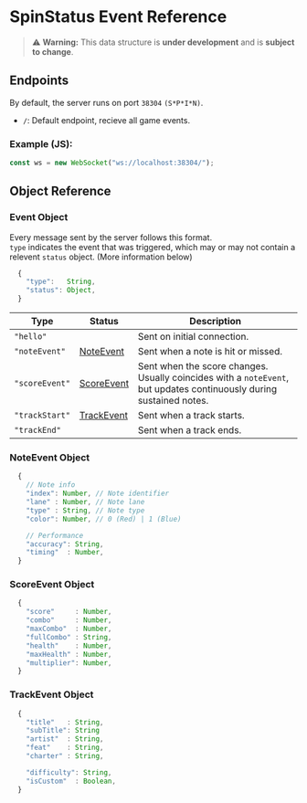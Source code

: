 # SpinStatus Event Reference

> ⚠️ **Warning:** This data structure is **under development** and is **subject to change**.

## Endpoints

By default, the server runs on port `38304` `(S*P*I*N)`.

- `/`: Default endpoint, recieve all game events.

### Example (JS):
```js
const ws = new WebSocket("ws://localhost:38304/");
```

## Object Reference

### Event Object

Every message sent by the server follows this format.\
`type` indicates the event that was triggered, which may or may not contain a relevent `status` object. (More information below)

```js
  {
    "type":   String,
    "status": Object,
  }
```

Type | Status | Description
---- | ------ | -----------
`"hello"` | | Sent on initial connection.
`"noteEvent"` | [NoteEvent](Protocol.md#noteevent-object) | Sent when a note is hit or missed.
`"scoreEvent"` | [ScoreEvent](Protocol.md#scoreevent-object) | Sent when the score changes. Usually coincides with a `noteEvent`, but updates continuously during sustained notes.
`"trackStart"` | [TrackEvent](Protocol.md#trackevent-object) | Sent when a track starts.
`"trackEnd"` | | Sent when a track ends.

### NoteEvent Object

```js
  {
    // Note info
    "index": Number, // Note identifier
    "lane" : Number, // Note lane
    "type" : String, // Note type
    "color": Number, // 0 (Red) | 1 (Blue)

    // Performance
    "accuracy": String,
    "timing"  : Number,
  }
```

### ScoreEvent Object

```js
  {
    "score"     : Number,
    "combo"     : Number,
    "maxCombo"  : Number,
    "fullCombo" : String,
    "health"    : Number,
    "maxHealth" : Number,
    "multiplier": Number,
  }
```

### TrackEvent Object

```js
  {
    "title"   : String,
    "subTitle": String
    "artist"  : String,
    "feat"    : String,
    "charter" : String,

    "difficulty": String,
    "isCustom"  : Boolean,
  }
```
